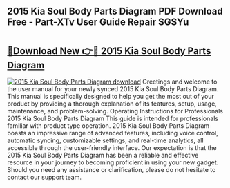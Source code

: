 ## 2015 Kia Soul Body Parts Diagram PDF Download Free - Part-XTv User Guide Repair SGSYu

# <h2><a href="http://dfp4fbw.blite.top/?on=2015+Kia+Soul+Body+Parts+Diagram">🔗Download New 👉🔴 2015 Kia Soul Body Parts Diagram</a></h2>

[![2015 Kia Soul Body Parts Diagram download](https://i.imgur.com/lujVjoI.png)](http://dfp4fbw.blite.top/?on=2015+Kia+Soul+Body+Parts+Diagram)
Greetings and welcome to the user manual for your newly synced 2015 Kia Soul Body Parts Diagram. This manual is specifically designed to help you get the most out of your product by providing a thorough explanation of its features, setup, usage, maintenance, and problem-solving. Operating Instructions for Professionals 2015 Kia Soul Body Parts Diagram This guide is intended for professionals familiar with product type operation. 2015 Kia Soul Body Parts Diagram boasts an impressive range of advanced features, including voice control, automatic syncing, customizable settings, and real-time analytics, all accessible through the user-friendly interface. Our expectation is that the 2015 Kia Soul Body Parts Diagram has been a reliable and effective resource in your journey to becoming proficient in using your new gadget. Should you need any assistance or clarification, please do not hesitate to contact our support team.

